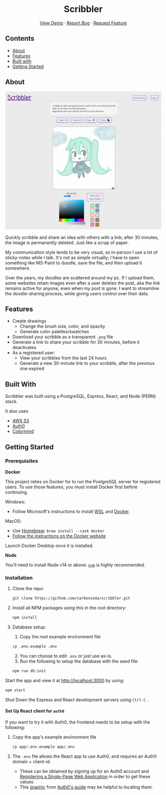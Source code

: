 <p align="center">
  <h1 align="center">Scribbler</h1>

  <p align="center">
    <a href="http://scribblering.herokuapp.com/">View Demo</a>
    ·
    <a href="https://github.com/carbonsoda/scribbler/issues">Report Bug</a>
    ·
    <a href="https://github.com/carbonsoda/scribbler/issues">Request Feature</a>
  </p>
</p>

## Contents

  - [About](#about)
  - [Features](#features)
  - [Built with](#built-with)
  - [Getting Started](#getting-started)


## About
<div align="center"> <img width="600" alt="Scribbler Homepage" src="docs/images/home.png" href="http://scribblering.herokuapp.com/"> </div>

Quickly scribble and share an idea with others with a link; after 30 minutes, the image is permanently deleted. Just like a scrap of paper.

My communication style tends to be very visual, so in-person I use a lot of sticky-notes while I talk. It's not as simple virtually; I have to open something like MS-Paint to doodle, save the file, and then upload it somewhere.

Over the years, my doodles are scattered around my pc. If I upload them, some websites retain images even after a user deletes the post, aka the link remains active for anyone, even when my post is gone. I want to streamline the doodle-sharing process, while giving users control over their data.

## Features

- Create drawings
  - Change the brush size, color, and opacity
  - Generate color palettes/swatches
- Download your scribble as a transparent `.png` file
- Generate a link to share your scribble for 30 minutes, before it deactivates
- As a registered user:
  - View your scribbles from the last 24 hours
  - Generate a new 30-minute link to your scribble, after the previous one expired


## Built With
Scribbler was built using a PostgreSQL, Express, React, and Node (PERN) stack. 

It also uses
* [AWS S3](https://docs.aws.amazon.com/s3/index.html)
* [Auth0](https://auth0.com/docs/get-started)
* [Colormind](http://colormind.io/api-access/)

## Getting Started

### Prerequisites
**Docker**

This project relies on Docker for to run the PostgreSQL server for registered users. To use those features, you must install Docker first before continuing.

Windows:
- Follow Microsoft's instructions to install [WSL](https://docs.microsoft.com/en-us/windows/wsl/install-win10) and [Docker](https://docs.microsoft.com/en-us/windows/wsl/tutorials/wsl-containers#install-docker-desktop).

MacOS:
- Use [Homebrew](https://docs.brew.sh/Installation): `brew install --cask docker`
- [Follow the instructions on the Docker website](https://www.docker.com/)

Launch Docker Desktop once it is installed. 

**Node**

You'll need to install Node v14 or above. [`nvm`](https://github.com/nvm-sh/nvm) is highly recommended.

### Installation

1. Clone the repo:
   ```sh
   git clone https://github.com/carbonsoda/scribbler.git
   ```
2. Install all NPM packages using this in the root directory:
   ```sh
   npm install
   ```
3. Database setup:
   1. Copy the root example environment file

   ```sh
   cp .env.example .env
   ```
   2. You can choose to edit `.env` or just use as-is.
   3. Run the following to setup the database with the seed file:
   ```sh
   npm run db:init
   ```

Start the app and view it at <http://localhost:3000> by using:
   ```sh
   npm start
   ```
Shut Down the Express and React development servers using `Ctrl-C` .


#### Set Up React client for `auth0`
If you want to try it with Auth0, the frontend needs to be setup with the following:

1. Copy the app's example environment file

   ```sh
   cp app/.env.example app/.env
   ```

2. The `.env` file allows the React app to use Auth0, and requires an Auth0 domain + client-id.
   - These can be obtained by signing up for an Auth0 account and [Registering a Single-Page Web Application](https://auth0.com/docs/get-started) in order to get these values.
   - This [graphic](https://images.ctfassets.net/23aumh6u8s0i/1DyyZTcfbJHw577T6K2KZk/a8cabcec991c9ed33910a23836e53b76/auth0-application-settings) from [Auth0's guide](https://auth0.com/blog/complete-guide-to-react-user-authentication/#Connect-React-with-Auth0) may be helpful to locating them. 



